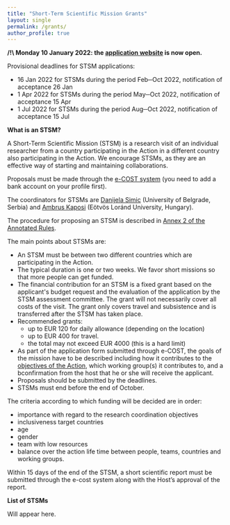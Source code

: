 ```yaml
---
title: "Short-Term Scientific Mission Grants"
layout: single
permalink: /grants/
author_profile: true
---
```


**/!\ Monday 10 January 2022: the [application website](https://e-services.cost.eu/activity/grants/add?type=STSM) is now open.**

Provisional deadlines for STSM applications:

- 16 Jan 2022 for STSMs during the period Feb─Oct 2022, notification of acceptance 26 Jan
- 1 Apr 2022 for STSMs during the period May─Oct 2022, notification of acceptance 15 Apr
- 1 Jul 2022 for STSMs during the period Aug─Oct 2022, notification of acceptance 15 Jul


**What is an STSM?**

A Short-Term Scientific Mission (STSM) is a research visit of an individual researcher from a country participating in the Action in a different country also participating in the Action. We encourage STSMs, as they are an effective way of starting and maintaining collaborations.

Proposals must be made through the [e-COST system](https://e-services.cost.eu/activity/grants/add?type=STSM) (you need to add a bank account on your profile first).

The coordinators for STSMs are [Danijela Simic](http://poincare.matf.bg.ac.rs/~danijela) (University of Belgrade, Serbia) and [Ambrus Kaposi](http://akaposi.web.elte.hu) (Eötvös Loránd University, Hungary).

The procedure for proposing an STSM is described in [Annex 2 of the Annotated Rules](https://www.cost.eu/uploads/2021/10/COST-094-21-Annotated-Rules-for-COST-Actions-Level-C-2021-11-01-1.pdf).


The main points about STSMs are:

* An STSM must be between two different countries which are participating in the Action.
* The typical duration is one or two weeks. We favor short missions so that more people can get funded.
* The financial contribution for an STSM is a fixed grant based on the applicant's budget request and the evaluation of the application by the STSM assessment committee. The grant will not necessarily cover all costs of the visit. The grant only covers travel and subsistence and is transferred after the STSM has taken place.
* Recommended grants:
    - up to EUR 120 for daily allowance (depending on the location)
    - up to EUR 400 for travel.
    - the total may not exceed EUR 4000 (this is a hard limit)
* As part of the application form submitted through e-COST, the goals of the mission have to be described including how it contributes to the [objectives of the Action](https://www.cost.eu/actions/CA20111), which working group(s) it contributes to, and a bconfirmation from the host that he or she will receive the applicant.
* Proposals should be submitted by the deadlines.
* STSMs must end before the end of October.

The criteria according to which funding will be decided are in order:
* importance with regard to the research coordination objectives
* inclusiveness target countries
* age
* gender
* team with low resources
* balance over the action life time between people, teams, countries and working groups.

Within 15 days of the end of the STSM, a short scientific report must be submitted through the e-cost system along with the Host’s approval of the report.

**List of STSMs**

Will appear here.
